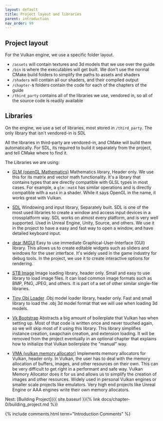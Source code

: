 ```yaml
---
layout: default
title: Project layout and libraries
parent: introduction
nav_order: 99
---
```


## Project layout

For the Vulkan engine, we use a specific folder layout.

- `/assets` will contain textures and 3d models that we use over the guide
- `/bin` is where the executables will get built. We don't use the normal CMake build folders to simplify the paths to assets and shaders
- `/shaders` will contain all our shaders, and their compiled output
- `/chapter-N` folders contain the code for each of the chapters of the guide
- `/third_party` contains all of the libraries we use, vendored in, so all of the source code is readily available

## Libraries

On the engine, we use a set of libraries, most stored in `/third_party`. The only library that isn't vendored-in is SDL

All the libraries in third-party are vendored-in, and CMake will build them automatically. For SDL, its required to build it separately from the project, and tell CMake where to find it.

The Libraries we are using:
- [GLM (openGL Mathematics)](https://github.com/g-truc/glm) Mathematics library, Header only. We use this for its matrix and vector math functionality. It's a library that contains types that are directly compatible with GLSL types in most cases. For example, a `glm::mat4` has similar operations and is directly compatible with a `mat4` in a shader. While it says OpenGL in the name, it works great with Vulkan.

- [SDL](https://www.libsdl.org/) Windowing and input library, Separately built. SDL is one of the most used libraries to create a window and access input devices in a crossplatform way. SDL works on almost every platform, and is very well supported. Used in Unreal Engine, Unity, Source, and others. We use it in the project to have a easy and fast way to open a window, and have detailed keyboard input.

- [dear IMGUI](https://github.com/ocornut/imgui) Easy to use immediate Graphical-User-Interface (GUI) library. This allows us to create editable widgets such as sliders and windows for the user interface. It's widely used in the game industry for debug tools. In the project, we use it to create interactive options for rendering.

- [STB Image](https://github.com/nothings/stb) Image loading library, header only. Small and easy to use library to load image files. It can load common image formats such as BMP, PNG, JPEG, and others. It is part of a set of other similar single-file libraries.

- [Tiny Obj Loader](https://github.com/tinyobjloader/tinyobjloader) .Obj model loader library, header only. Fast and small library to load the .obj 3d model format that we will use when loading 3d models. 

- [Vk Bootstrap](https://github.com/charles-lunarg/vk-bootstrap/blob/master/src/VkBootstrap.cpp) Abstracts a big amount of boilerplate that Vulkan has when setting up. Most of that code is written once and never touched again, so we will skip most of it using this library. This library simplifies instance creation, swapchain creation, and extension loading. It will be removed from the project eventually in an optional chapter that explains how to initialize that Vulkan boilerplate the "manual" way.

- [VMA (vulkan memory allocator)](https://github.com/GPUOpen-LibrariesAndSDKs/VulkanMemoryAllocator) Implements memory allocators for Vulkan, header only. In Vulkan, the user has to deal with the memory allocation of buffers, images, and other resources on their own. This can be very difficult to get right in a performant and safe way. Vulkan Memory Allocator does it for us and allows us to simplify the creation of images and other resources. Widely used in personal Vulkan engines or smaller scale projects like emulators. Very high end projects like Unreal Engine or AAA engines write their own memory allocators.

Next: [Building Project]({{ site.baseurl }}{% link docs/chapter-0/building_project.md %})


{% include comments.html term="Introduction Comments" %}